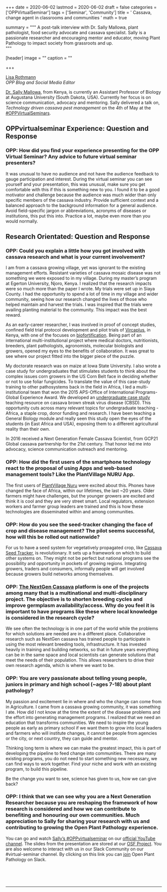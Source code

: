 +++
date = 2020-06-02
lastmod = 2020-06-02
draft = false
categories = ['OPPVirtualSeminar']
tags = ['Seminar', 'Community']
title = ' Cassava, change agent in classrooms and communities '
math = true

summary = """
A post-talk interview with Dr. Sally Mallowa, plant pathologist, food security advocate and cassava specialist. Sally is a passionate researcher and encouraging mentor and educator, moving Plant Pathology to impact society from grassroots and up.   
"""
 
[header]
image = ""
caption = ""

+++

[Lisa Rothmann](https://twitter.com/LandbouLisa)<br>
_OPP Blog and Social Media Editor_

[Dr. Sally Mallowa](https://twitter.com/smallowa), from Kenya, is currently an Assistant Professor of Biology at Augustana University (South Dakota, USA). Currently her focus is on science communication, advocacy and mentoring. Sally delivered a talk on, *Technology driven cassava pest management* on the 4th of May at the [#OPPVirtualSeminars](https://openplantpathology.org/virtual_seminars/2020-05-04-sally-mallowa/).  


## OPPvirtualseminar Experience: Question and Response  

### OPP: How did you find your experience presenting for the OPP Virtual Seminar? Any advice to future virtual seminar presenters?  

It was unusual to have no audience and not have the audience feedback to gauge participation and interest. During the virtual seminar you can see yourself and your presentation, this was unusual, make sure you get comfortable with this if this is something new to you. I found it to be a good motivator and challenge because the audience was much wider than only specific members of the cassava industry. Provide sufficient context and a balanced approach to the background information for a general audience. Avoid field-specific jargon or abbreviations, acronyms of diseases or institutions, this put this into. Practice a lot, maybe even more than you would normally.  


## Research Orientated: Question and Response  

### OPP: Could you explain a little how you got involved with cassava research and what is your current involvement?   

I am from a cassava growing village, yet was ignorant to the existing management efforts. Resistant varieties of cassava mosaic disease was not something we were exposed to in my village. During my master’s program at Egerton University, Njoro, Kenya.  I realized that the research impacts were so much more than the paper I wrote. My trials were set up in Siaya County. I had the opportunity to spend a lot of time in my village and wider community, seeing how our research changed the lives of those who helped maintain and harvest the trials. I was inspired that the trials were availing planting material to the community. This impact was the best reward.  

As an early-career researcher, I was involved in proof of concept studies, confined field trial protocol development and pilot trials  of [Vircaplus](https://cassavaplus.org/kenya/), in Kenya, with one of the focuses on [biofortification](https://pubmed.ncbi.nlm.nih.gov/21526968/). Being part of an international multi-institutional project where medical doctors, nutritionists, breeders, plant pathologists, agronomists, molecular biologists and growers, opened my eyes to the benefits of collaboration. It was great to see where our project fitted into the bigger piece of the puzzle.   

My doctorate research was on maize at Iowa State University. I also wrote a case study for undergraduates that stimulates students to think about the complex issues corn growers in the US Corn Belt face in deciding whether or not to use foliar fungicides. To translate the value of this case-study training to other pathosystems back in the field in Africa, I led a multi-institutional team that won the 2015 APS-Office of International Programs-Global Experience Award.  We developed an [undergraduate case study]( https://www.apsnet.org/edcenter/disandpath/viral/casestudies/CassavaBrownStreak/Pages/default.aspx) teaching resource on cassava brown streak virus disease (CBSD). This opportunity cuts across many relevant topics for undergraduate teaching - Africa, a staple crop, donor funding and research. I have been teaching a General Biology module and really seen this study open the eyes of the students (in East Africa and USA), exposing them to a different agricultural reality than their own.   

In 2016 received a Next Generation Female Cassava Scientist, from GCP21 Global cassava partnership for the 21st century. That honor led me into advocacy, science communication outreach and mentoring. 

### OPP: How did the first users of the smartphone technology react to the proposal of using Apps and web-based management tools? Like the PlantVillage NURU App.   

The first users of [PlantVillage Nuru](https://plantvillage.psu.edu/solutions) were excited about this. Phones have changed the face of Africa, within our lifetimes, the last ~20 years. Older farmers might have challenges, but the younger growers are excited and think it is cool and they are very street smart. Local regulators, extension workers and farmer group leaders are trained and this is how these technologies are disseminated within and among communities.   


### OPP: How do you see the seed-tracker changing the face of crop and disease management? The pilot seems successful, how will this be rolled out nationwide?   

For us to have a seed system for vegetatively propagated crop, like [Cassava Seed Tracker](https://seedtracker.org/cassava/), is revolutionary. It sets up a framework on which to build other systems on. They might not be perfect but national programs see the possibility and opportunity in pockets of growing regions. Integrating growers, traders and consumers, informally people will get involved because growers build networks among themselves.   

### OPP:  [The NextGen Cassava](https://www.nextgencassava.org/) platform is one of the projects among many that is a multinational and multi-disciplinary project. The objective is to shorten breeding cycles and improve germplasm availability/access. Why do you feel it is important to have programs like these where local knowledge is considered in the research cycle?   

We see often the technology is in one part of the world while the problems for which solutions are needed are in a different place. Collaborative research such as NextGen cassava has trained people to participate in using the most relevant breeding tools, infrastructure. It has invested heavily in training and building networks, so that in future years everything can be in the same space and local scientists can generate solutions that meet the needs of their population. This allows researchers to drive their own research agenda, which is where we want to be.      

### OPP: You are very passionate about telling young people, juniors in primary and high school (~ages 7-18) about plant pathology?     

My passion and excitement lie in where and who the change can come from in Agriculture. I came from a cassava growing community, it was something I ate. How did I not know at the time the extent of the disease problems and the effort into generating management programs. I realized that we need an education that transforms communities. We need to inspire the young people as early as primary school if we want them to grow into local leaders and farmers who will institute changes, it cannot be people from agencies or the city, or next country, they can guide and mentor.  

Thinking long term is where we can make the greatest impact, this is part of developing the pipeline to feed change into communities. There are many existing programs, you do not need to start something new necessary, we can find ways to work together. Find your niche and work with an existing program, to build this pipeline.   

Be the change you want to see, science has given to us, how we can give back?  
  
### OPP: I think that we can see why you are a Next Generation Researcher because you are reshaping the framework of how research is considered and how we can contribute to benefiting and honouring our own communities. Much appreciation to Sally for sharing your research with us and contributing to growing the Open Plant Pathology experience.   

You can go and watch [Sally’s #OPPvirtualseminar](https://www.youtube.com/watch?v=1ND98xcPqkM) on our [official YouTube channel](https://www.youtube.com/channel/UCo-1ijIA_nECqzwzeW2X9RA). The slides from the presentation are stored at our [OSF Project](https://osf.io/hr6sn/). You are also welcome to interact with us in our Slack Community on our  #virtual-seminar channel. By clicking on this link you can [join](https://communityinviter.com/apps/openplantpathology/open-plant-pathology) Open Plant Pathology on Slack.
 

<br><br><br>

--------------------------------------------------------------------------------
